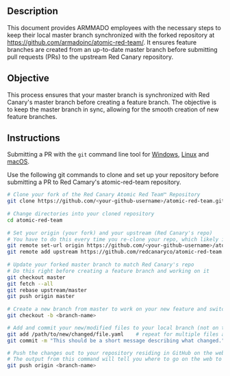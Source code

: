 ## Description
This document provides ARMMADO employees with the necessary steps to keep their local master branch synchronized with the forked repository at https://github.com/armadoinc/atomic-red-team/. It ensures feature branches are created from an up-to-date master branch before submitting pull requests (PRs) to the upstream Red Canary repository.

## Objective
This process ensures that your master branch is synchronized with Red Canary's master branch before creating a feature branch. The objective is to keep the master branch in sync, allowing for the smooth creation of new feature branches.

## Instructions

Submitting a PR with the `git` command line tool for [Windows](https://git-scm.com/download/win), [Linux](https://git-scm.com/download/linux) and [macOS](https://www.atlassian.com/git/tutorials/install-git).

Use the following git commands to clone and set up your repository before submitting a PR to Red Camary's atomic-red-team repository.

```bash
# Clone your fork of the Red Canary Atomic Red Team™ Repository
git clone https://github.com/<your-github-username>/atomic-red-team.git
​
# Change directories into your cloned repository
cd atomic-red-team
​
# Set your origin (your fork) and your upstream (Red Canary's repo)
# You have to do this every time you re-clone your repo, which likely is not often
git remote set-url origin https://github.com/<your-github-username>/atomic-red-team.git
git remote add upstream https://github.com/redcanaryco/atomic-red-team.git
​
# Update your forked master branch to match Red Canary's repo
# Do this right before creating a feature branch and working on it
git checkout master
git fetch --all
git rebase upstream/master
git push origin master
​
# Create a new branch from master to work on your new feature and switch to it (replace <branch-name> with whatever name you would like to use for your branch)
git checkout -b <branch-name>

# Add and commit your new/modified files to your local branch (not on the web), use "git status" to see what is new/changed
git add /path/to/new/changed/file.yaml    # repeat for multiple files as needed
git commit -m "This should be a short message describing what changed."

# Push the changes out to your repository residing in GitHub on the web
# The output from this command will tell you where to go on the web to submit the PR
git push origin <branch-name>
```
